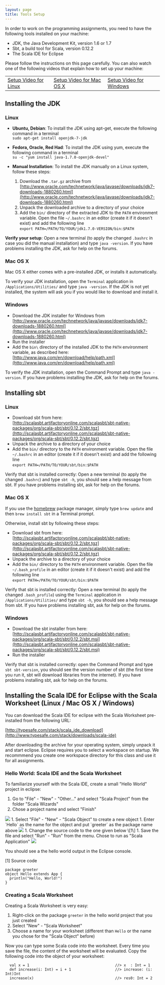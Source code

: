 ```yaml
---
layout: page
title: Tools Setup
---
```


<style type="text/css">
.bigwarn {
  color: #D00000;
  font-weight: bold;
  font-size: 1.3em;
  font-height: 100%;
}
</style>


In order to work on the programming assignments, you need to have the following tools installed on your machine:

 - JDK, the Java Development Kit, version 1.6 or 1.7
 - Sbt, a build tool for Scala, version 0.12.2
 - The Scala IDE for Eclipse

Please follow the instructions on this page carefully. You can also watch one of the following videos that explain how to set up your machine:

<table><tr>
  <td style="border:0"><a href="../lecture/23" class="btn">Setup Video for Linux</a></td>
  <td style="border:0"><a href="../lecture/25" class="btn">Setup Video for Mac OS X</a></td>
  <td style="border:0"><a href="../lecture/21" class="btn">Setup Video for Windows</a></td>
</tr></table>

## Installing the JDK

### Linux
* **Ubuntu, Debian**: To install the JDK using apt-get, execute the following command in a terminal  
`sudo apt-get install openjdk-7-jdk`

* **Fedora, Oracle, Red Had**: To install the JDK using yum, execute the following command in a terminal  
`su -c "yum install java-1.7.0-openjdk-devel"`

* **Manual Installation**: To install the JDK manually on a Linux system, follow these steps:

  1. Download the `.tar.gz` archive from [http://www.oracle.com/technetwork/java/javase/downloads/jdk7-downloads-1880260.html](http://www.oracle.com/technetwork/java/javase/downloads/jdk7-downloads-1880260.html)
  1. Unpack the downloaded archive to a directory of your choice
  1. Add the `bin/` directory of the extracted JDK to the `PATH` environment variable. Open the file `~/.bashrc` in an editor (create it if it doesn't exist) and add the following line  
  ```export PATH=/PATH/TO/YOUR/jdk1.7.0-VERSION/bin:$PATH```

**Verify your setup**: Open a new terminal (to apply the changed `.bashrc` in case you did the manual installation) and type `java -version`. If you have problems installing the JDK, ask for help on the forums.


### Mac OS X
Mac OS X either comes with a pre-installed JDK, or installs it automatically.

To verify your JDK installation, open the `Terminal` application in `/Applications/Utilities/` and type `java -version`. If the JDK is not yet installed, the system will ask you if you would like to download and install it.

### Windows

 - Download the JDK installer for Windows from [http://www.oracle.com/technetwork/java/javase/downloads/jdk7-downloads-1880260.html](http://www.oracle.com/technetwork/java/javase/downloads/jdk7-downloads-1880260.html)
 - Run the installer
 - Add the `bin\` directory of the installed JDK to the `PATH` environment variable, as described here: [http://www.java.com/en/download/help/path.xml](http://www.java.com/en/download/help/path.xml)

To verify the JDK installation, open the Command Prompt and type `java -version`. If you have problems installing the JDK, ask for help on the forums.


## Installing sbt

### Linux

 - Download sbt from here: [http://scalasbt.artifactoryonline.com/scalasbt/sbt-native-packages/org/scala-sbt/sbt/0.12.2/sbt.tgz](http://scalasbt.artifactoryonline.com/scalasbt/sbt-native-packages/org/scala-sbt/sbt/0.12.2/sbt.tgz)
 - Unpack the archive to a directory of your choice
 - Add the `bin/` directory to the `PATH` environment variable. Open the file `~/.bashrc` in an editor (create it if it doesn't exist) and add the following line  
```export PATH=/PATH/TO/YOUR/sbt/bin:$PATH```

Verify that sbt is installed correctly: Open a new terminal (to apply the changed `.bashrc`) and type `sbt -h`, you should see a help message from sbt. If you have problems installing sbt, ask for help on the forums.

### Mac OS X

If you use the [homebrew](http://mxcl.github.com/homebrew/) package manager, simply type `brew update` and then `brew install sbt` in a Terminal prompt.

Otherwise, install sbt by following these steps:

 - Download sbt from here: [http://scalasbt.artifactoryonline.com/scalasbt/sbt-native-packages/org/scala-sbt/sbt/0.12.2/sbt.tgz](http://scalasbt.artifactoryonline.com/scalasbt/sbt-native-packages/org/scala-sbt/sbt/0.12.2/sbt.tgz)
 - Unpack the archive to a directory of your choice
 - Add the `bin/` directory to the `PATH` environment variable. Open the file `~/.bash_profile` in an editor (create it if it doesn't exist) and add the following line  
```export PATH=/PATH/TO/YOUR/sbt/bin:$PATH```

Verify that sbt is installed correctly: Open a new terminal (to apply the changed `.bash_profile`) using the `Terminal` application in `/Applications/Utilities/` and type `sbt -h`, you should see a help message from sbt. If you have problems installing sbt, ask for help on the forums.

### Windows

 - Download the sbt installer from here: [http://scalasbt.artifactoryonline.com/scalasbt/sbt-native-packages/org/scala-sbt/sbt/0.12.2/sbt.msi](http://scalasbt.artifactoryonline.com/scalasbt/sbt-native-packages/org/scala-sbt/sbt/0.12.2/sbt.msi)
 - Run the installer

Verify that sbt is installed correctly: open the Command Prompt and type `sbt sbt-version`, you should see the version number of sbt (the first time you run it, sbt will download libraries from the internet). If you have problems installing sbt, ask for help on the forums.


## Installing the Scala IDE for Eclipse with the Scala Worksheet (Linux / Mac OS X / Windows)

You can download the Scala IDE for eclipse with the Scala Worksheet pre-installed from the following URL:

[http://typesafe.com/stack/scala_ide_download](http://www.typesafe.com/stack/downloads/scala-ide)

After downloading the archive for your operating system, simply unpack it and start eclipse. Eclipse requires you to select a workspace on startup. We recommmend you create one workspace directory for this class and use it for all assignments.


### Hello World: Scala IDE and the Scala Worksheet

To familiarize yourself with the Scala IDE, create a small "Hello World" project in eclipse:

1. Go to "File" - "New" - "Other..." and select "Scala Project" from the folder "Scala Wizards"
1. Chose a project name and select "Finish"  
  <img src="https://raw.github.com/lrytz/progfun-wiki/gh-pages/images/eclipse-new-project.png"/>
1. Select "File" - "New" - "Scala Object" to create a new object
1. Enter `Hello` as the name for the object and put `greeter` as the package name above  
  <img src="https://raw.github.com/lrytz/progfun-wiki/gh-pages/images/eclipse-new-object.png"/>
1. Change the source code to the one given below \[1\]
1. Save the file and select "Run" - "Run" from the menu. Chose to run as "Scala Application"  
  <img src="https://raw.github.com/lrytz/progfun-wiki/gh-pages/images/eclipse-run-as.png"/>


You should see a the hello world output in the Eclipse console.

\[1\] Source code

    package greeter
    object Hello extends App {
      println("Hello, World!")
    }


### Creating a Scala Worksheet

Creating a Scala Worksheet is very easy:

1. Right-click on the package `greeter` in the hello world project that you just created
1. Select "New" - "Scala Worksheet"
1. Choose a name for your worksheet (different than `Hello` or the name you chose for the "Scala Object" before)

Now you can type some Scala code into the worksheet. Every time you save the file, the content of the worksheet will be evaluated. Copy the following code into the object of your worksheet:

      val x = 1                                       //> x  : Int = 1
      def increase(i: Int) = i + 1                    //> increase: (i: Int)Int
      increase(x)                                     //> res0: Int = 2

